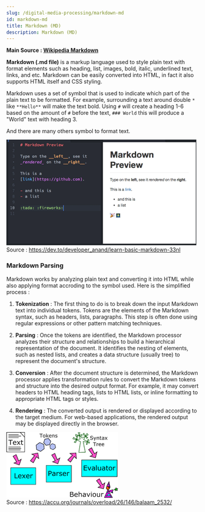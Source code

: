 ```yaml
---
slug: /digital-media-processing/markdown-md
id: markdown-md
title: Markdown (MD)
description: Markdown (MD)
---
```


**Main Source : [Wikipedia Markdown](https://en.wikipedia.org/wiki/Markdown)**

**Markdown (.md file)** is a markup language used to style plain text with format elements such as heading, list, images, bold, italic, underlined text, links, and etc. Markdown can be easily converted into HTML, in fact it also supports HTML itself and CSS styling.

Markdown uses a set of symbol that is used to indicate which part of the plain text to be formatted. For example, surrounding a text around double `*` like `**Hello**` will make the text bold. Using `#` will create a heading 1-6 based on the amount of `#` before the text, `### World` this will produce a "World" text with heading 3.

And there are many others symbol to format text.

![Example of Markdown formatting plain text](./markdown-example.png)  
Source : https://dev.to/developer_anand/learn-basic-markdown-33nl

### Markdown Parsing

Markdown works by analyzing plain text and converting it into HTML while also applying format accroding to the symbol used. Here is the simplified process :

1. **Tokenization** : The first thing to do is to break down the input Markdown text into individual tokens. Tokens are the elements of the Markdown syntax, such as headers, lists, paragraphs. This step is often done using regular expressions or other pattern matching techniques.

2. **Parsing** : Once the tokens are identified, the Markdown processor analyzes their structure and relationships to build a hierarchical representation of the document. It identifies the nesting of elements, such as nested lists, and creates a data structure (usually tree) to represent the document's structure.

3. **Conversion** : After the document structure is determined, the Markdown processor applies transformation rules to convert the Markdown tokens and structure into the desired output format. For example, it may convert headers to HTML heading tags, lists to HTML lists, or inline formatting to appropriate HTML tags or styles.

4. **Rendering** : The converted output is rendered or displayed according to the target medium. For web-based applications, the rendered output may be displayed directly in the browser.

![The general parsing process](./parsing-process.png)  
Source : https://accu.org/journals/overload/26/146/balaam_2532/
